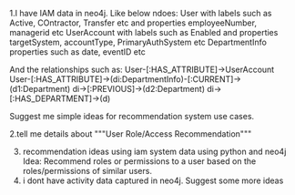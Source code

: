 1.I have IAM data in neo4j. Like below ndoes:
User with labels such as Active, COntractor, Transfer etc and properties employeeNumber, managerid etc
UserAccount with labels such as Enabled and properties targetSystem, accountType, PrimaryAuthSystem etc
DepartmentInfo properties such as date, eventID etc

And the relationships such as:
User-[:HAS_ATTRIBUTE]->UserAccount
User-[:HAS_ATTRIBUTE]->(di:DepartmentInfo)-[:CURRENT]->(d1:Department)
                        di->[:PREVIOUS]->(d2:Department)
                        di->[:HAS_DEPARTMENT]->(d)
                        
Suggest me simple ideas for recommendation system use cases.

2.tell me details about """User Role/Access Recommendation"""

3. recommendation ideas using iam system data using python and neo4j
    Idea: Recommend roles or permissions to a user based on the roles/permissions of similar users.
4. i dont have activity data captured in neo4j. Suggest some more ideas

